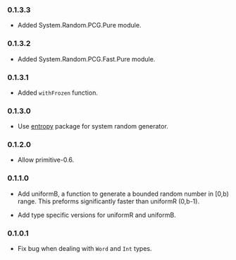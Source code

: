 ### 0.1.3.3

* Added System.Random.PCG.Pure module.

### 0.1.3.2

* Added System.Random.PCG.Fast.Pure module.

### 0.1.3.1

* Added `withFrozen` function.

### 0.1.3.0

* Use [entropy](http://hackage.haskell.org/package/entropy) package for
  system random generator.

### 0.1.2.0

* Allow primitive-0.6.

### 0.1.1.0

* Add uniformB, a function to generate a bounded random number in [0,b)
  range. This preforms significantly faster than uniformR (0,b-1).

* Add type specific versions for uniformR and uniformB.

### 0.1.0.1

* Fix bug when dealing with `Word` and `Int` types.

